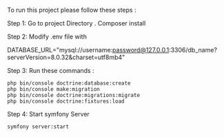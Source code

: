 To run this project please follow these steps :

Step 1: Go to project Directory . Composer install 

Step 2: Modify .env file with

DATABASE_URL="mysql://username:password@127.0.0.1:3306/db_name?serverVersion=8.0.32&charset=utf8mb4"

Step 3: Run these commands : 
```
php bin/console doctrine:database:create
php bin/console make:migration
php bin/console doctrine:migrations:migrate
php bin/console doctrine:fixtures:load
```
Step 4: Start symfony Server
```
symfony server:start
```
 
